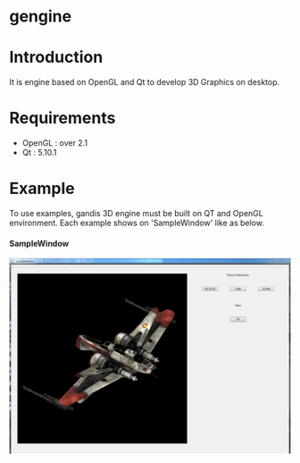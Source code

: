 # gengine


Introduction
============
It is engine based on OpenGL and Qt to develop 3D Graphics on desktop.                                                                              

Requirements
============
- OpenGL : over 2.1
- Qt : 5.10.1


Example
=======
To use examples, gandis 3D engine must be built on QT and OpenGL environment. Each example shows on 'SampleWindow' like as below.
#### SampleWindow
![SampleWindow](./image/sample.png)



